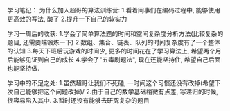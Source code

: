 学习笔记：
为什么加入超哥的算法训练营:
1.看着同事们在编码过程中, 能够使用更高效的写法, 酸了
2.提升一下自己的软实力

学习一周后的收获:
1.学会了简单算法题的时间和空间复杂度分析方法(比较复杂的题目, 还需要端锻炼一下)
2.数组、集合、链表、队列的时间复杂度有了一个整体的认知
3.每天下班后玩游戏的时间少, 更多的时间花在了学习算法上, 希望两个月后能够见证到自己的成长
4.学会了"五毒刷题法", 现在还能坚持住, 希望自己后面也能坚持做.

学习中的不足之处:
1.虽然超哥让我们不死磕, 一时间这个习惯还没有改掉(希望下次自己能够把这个问题改掉)/
2.由于自己的数学基础稍微有点差, 写递归的时候, 很容易陷入其中.
3.暂时还没有能够去研究复杂的题目